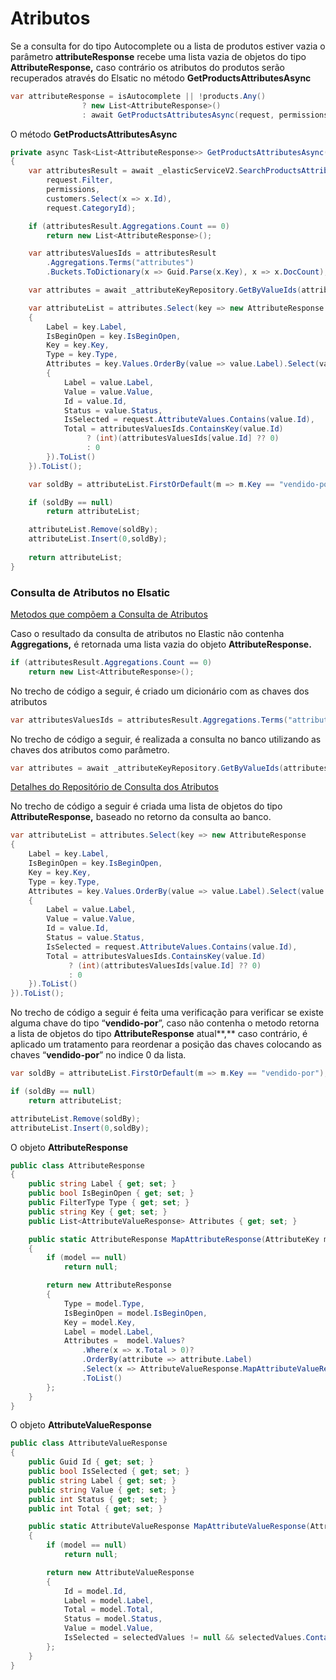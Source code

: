 # Atributos

Se a consulta for do tipo Autocomplete ou a lista de produtos estiver vazia o parâmetro **attributeResponse** recebe uma lista vazia de objetos do tipo **AttributeResponse,** caso contrário os atributos do produtos serão recuperados através do Elsatic no método **GetProductsAttributesAsync**

```csharp
var attributeResponse = isAutocomplete || !products.Any()
                ? new List<AttributeResponse>()
                : await GetProductsAttributesAsync(request, permissions, customers);
```

O método **GetProductsAttributesAsync**

```csharp
private async Task<List<AttributeResponse>> GetProductsAttributesAsync(SearchProductRequestDto request, ICollection<CustomerPermission> permissions,IEnumerable<CachedCustomer> customers)
{
    var attributesResult = await _elasticServiceV2.SearchProductsAttributesAsync(
        request.Filter,
        permissions,
        customers.Select(x => x.Id),
        request.CategoryId);

    if (attributesResult.Aggregations.Count == 0)
        return new List<AttributeResponse>();

    var attributesValuesIds = attributesResult
        .Aggregations.Terms("attributes")
        .Buckets.ToDictionary(x => Guid.Parse(x.Key), x => x.DocCount);

    var attributes = await _attributeKeyRepository.GetByValueIds(attributesValuesIds.Keys);

    var attributeList = attributes.Select(key => new AttributeResponse
    {
        Label = key.Label,
        IsBeginOpen = key.IsBeginOpen,
        Key = key.Key,
        Type = key.Type,
        Attributes = key.Values.OrderBy(value => value.Label).Select(value => new AttributeValueResponse
        {
            Label = value.Label,
            Value = value.Value,
            Id = value.Id,
            Status = value.Status,
            IsSelected = request.AttributeValues.Contains(value.Id),
            Total = attributesValuesIds.ContainsKey(value.Id)
                 ? (int)(attributesValuesIds[value.Id] ?? 0)
                 : 0
        }).ToList()
    }).ToList();

    var soldBy = attributeList.FirstOrDefault(m => m.Key == "vendido-por");

    if (soldBy == null)
        return attributeList;

    attributeList.Remove(soldBy);
    attributeList.Insert(0,soldBy);
    
    return attributeList;
}
```

### Consulta de Atributos no Elsatic

[Metodos que compõem a Consulta de Atributos](Atributos%200965435ec81e4ba0adad8fa8450fc60c/Metodos%20que%20compo%CC%83em%20a%20Consulta%20de%20Atributos%20927d2081ac274182b9a23b3010eec46d.md)

Caso o resultado da consulta de atributos no Elastic não contenha **Aggregations,** é retornada uma lista vazia do objeto **AttributeResponse.**

```csharp
if (attributesResult.Aggregations.Count == 0)
    return new List<AttributeResponse>();
```

No trecho de código a seguir, é criado um dicionário com as chaves dos atributos

```csharp
var attributesValuesIds = attributesResult.Aggregations.Terms("attributes").Buckets.ToDictionary(x => Guid.Parse(x.Key), x => x.DocCount);
```

No trecho de código a seguir, é realizada a consulta no banco utilizando as chaves dos atributos como parâmetro.

```csharp
var attributes = await _attributeKeyRepository.GetByValueIds(attributesValuesIds.Keys);
```

[Detalhes do Repositório de Consulta dos Atributos](Atributos%200965435ec81e4ba0adad8fa8450fc60c/Detalhes%20do%20Reposito%CC%81rio%20de%20Consulta%20dos%20Atributos%200472c25c045a4093a770d9cb349083df.md)

No trecho de código a seguir é criada uma lista de objetos do tipo **AttributeResponse,** baseado no retorno da consulta ao banco.

```csharp
var attributeList = attributes.Select(key => new AttributeResponse
{
    Label = key.Label,
    IsBeginOpen = key.IsBeginOpen,
    Key = key.Key,
    Type = key.Type,
    Attributes = key.Values.OrderBy(value => value.Label).Select(value => new AttributeValueResponse
    {
        Label = value.Label,
        Value = value.Value,
        Id = value.Id,
        Status = value.Status,
        IsSelected = request.AttributeValues.Contains(value.Id),
        Total = attributesValuesIds.ContainsKey(value.Id)
             ? (int)(attributesValuesIds[value.Id] ?? 0)
             : 0
    }).ToList()
}).ToList();
```

No trecho de código a seguir é feita uma verificação para verificar se existe alguma chave do tipo “**vendido-por**”, caso não contenha o metodo retorna a lista de objetos do tipo  **AttributeResponse** atual**,**  caso contrário, é aplicado um tratamento para reordenar a posição das chaves colocando as chaves “**vendido-por**” no indice 0 da lista.

```csharp
var soldBy = attributeList.FirstOrDefault(m => m.Key == "vendido-por");

if (soldBy == null)
    return attributeList;

attributeList.Remove(soldBy);
attributeList.Insert(0,soldBy);
```

O objeto **AttributeResponse**

```csharp
public class AttributeResponse
{
    public string Label { get; set; }
    public bool IsBeginOpen { get; set; }
    public FilterType Type { get; set; }
    public string Key { get; set; }
    public List<AttributeValueResponse> Attributes { get; set; }

    public static AttributeResponse MapAttributeResponse(AttributeKey model, Guid[] selectedValues)
    {
        if (model == null)
            return null;

        return new AttributeResponse
        {
            Type = model.Type,
            IsBeginOpen = model.IsBeginOpen,
            Key = model.Key,
            Label = model.Label,
            Attributes =  model.Values?
                .Where(x => x.Total > 0)?
                .OrderBy(attribute => attribute.Label)
                .Select(x => AttributeValueResponse.MapAttributeValueResponse(x, selectedValues))
                .ToList()
        };
    }
}
```

O objeto **AttributeValueResponse**

```csharp
public class AttributeValueResponse
{
    public Guid Id { get; set; }
    public bool IsSelected { get; set; }
    public string Label { get; set; }
    public string Value { get; set; }
    public int Status { get; set; }
    public int Total { get; set; }

    public static AttributeValueResponse MapAttributeValueResponse(AttributeValue model, Guid[] selectedValues)
    {
        if (model == null)
            return null;

        return new AttributeValueResponse
        {
            Id = model.Id,
            Label = model.Label,
            Total = model.Total,
            Status = model.Status,
            Value = model.Value,
            IsSelected = selectedValues != null && selectedValues.Contains(model.Id)
        };
    }
}
```